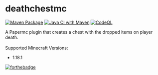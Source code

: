 # deathchestmc
[![Maven Package](https://github.com/blouflashdb/deathchestmc/actions/workflows/maven-publish.yml/badge.svg)](https://github.com/blouflashdb/deathchestmc/actions/workflows/maven-publish.yml)
[![Java CI with Maven](https://github.com/blouflashdb/deathchestmc/actions/workflows/maven.yml/badge.svg)](https://github.com/blouflashdb/deathchestmc/actions/workflows/maven.yml)
[![CodeQL](https://github.com/blouflashdb/deathchestmc/actions/workflows/codeql-analysis.yml/badge.svg)](https://github.com/blouflashdb/deathchestmc/actions/workflows/codeql-analysis.yml)

A Papermc plugin that creates a chest with the dropped items on player death.\
\
Supported Minecraft Versions:
- 1.18.1

[![forthebadge](https://forthebadge.com/images/badges/built-with-love.svg)](https://forthebadge.com)
